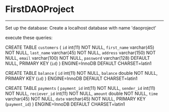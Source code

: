 # FirstDAOProject
____________________________________________________________
Set up the database:
Create a localhost database with name 'daoproject'

execute these queries:

CREATE TABLE `customers` (
  `id` int(11) NOT NULL,
  `first_name` varchar(45) NOT NULL,
  `last_name` varchar(45) NOT NULL,
  `address` varchar(150) NOT NULL,
  `email` varchar(100) NOT NULL,
  `password` varchar(128) DEFAULT NULL,
  PRIMARY KEY (`id`)
) ENGINE=InnoDB DEFAULT CHARSET=latin1

CREATE TABLE `balance` (
  `id` int(11) NOT NULL,
  `balance` double NOT NULL,
  PRIMARY KEY (`id`)
) ENGINE=InnoDB DEFAULT CHARSET=latin1

CREATE TABLE `payments` (
  `payment_id` int(11) NOT NULL,
  `sender_id` int(11) NOT NULL,
  `reciever_id` int(11) NOT NULL,
  `amount` double NOT NULL,
  `time` varchar(45) NOT NULL,
  `date` varchar(45) NOT NULL,
  PRIMARY KEY (`payment_id`)
) ENGINE=InnoDB DEFAULT CHARSET=latin1
